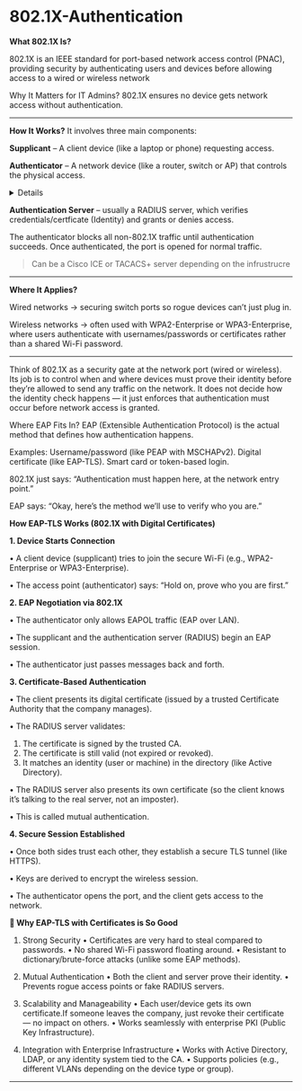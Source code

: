 # 802.1X-Authentication

**What 802.1X Is?**

802.1X is an IEEE standard for port-based network access control (PNAC), providing security by authenticating users and devices before allowing access to a wired or wireless network

Why It Matters for IT Admins? 802.1X ensures no device gets network access without authentication. 

-----

**How It Works?** It involves three main components:

**Supplicant** – A client device (like a laptop or phone) requesting access.

**Authenticator** – A network device (like a router, switch or AP) that controls the physical access. 

<details>

By Physical access, we mean it controls whether the network port or radio channel is allowed to carry traffic. Until authentication succeeds, the authenticator keeps that port or channel in a blocked/unauthorized state—no normal data packets can pass through. Only authentication-related traffic (EAP over LAN or EAPOL) is allowed.

**Example Scenarios**

**Wired LAN: **Imagine plugging your laptop into a company’s network port. The switch port you connect to will not let you reach the LAN or Internet until your device successfully authenticates (e.g., with a username/password or certificate).

**Wi-Fi:** When you try to join a secure corporate Wi-Fi (WPA2-Enterprise), your access point acts as the gatekeeper. It won’t forward your traffic until your credentials are validated by the authentication server.

</details>

**Authentication Server** – usually a RADIUS server, which verifies credentials/certficate (Identity) and grants or denies access.

The authenticator blocks all non-802.1X traffic until authentication succeeds. Once authenticated, the port is opened for normal traffic.

> Can be a Cisco ICE or TACACS+ server depending on the infrustrucre 

------

**Where It Applies?**

Wired networks → securing switch ports so rogue devices can’t just plug in.

Wireless networks → often used with WPA2-Enterprise or WPA3-Enterprise, where users authenticate with usernames/passwords or certificates rather than a shared Wi-Fi password.

------

Think of 802.1X as a security gate at the network port (wired or wireless). Its job is to control when and where devices must prove their identity before they’re allowed to send any traffic on the network. It does not decide how the identity check happens — it just enforces that authentication must occur before network access is granted.

Where EAP Fits In? EAP (Extensible Authentication Protocol) is the actual method that defines how authentication happens.

Examples:
Username/password (like PEAP with MSCHAPv2).
Digital certificate (like EAP-TLS).
Smart card or token-based login.

802.1X just says: “Authentication must happen here, at the network entry point.”

EAP says: “Okay, here’s the method we’ll use to verify who you are.”


**How EAP-TLS Works (802.1X with Digital Certificates)**

**1. Device Starts Connection**

• A client device (supplicant) tries to join the secure Wi-Fi (e.g., WPA2-Enterprise or WPA3-Enterprise).

• The access point (authenticator) says: “Hold on, prove who you are first.”

**2. EAP Negotiation via 802.1X**

• The authenticator only allows EAPOL traffic (EAP over LAN).

• The supplicant and the authentication server (RADIUS) begin an EAP session.

• The authenticator just passes messages back and forth.

**3. Certificate-Based Authentication**

• The client presents its digital certificate (issued by a trusted Certificate Authority that the company manages).

• The RADIUS server validates:

  1) The certificate is signed by the trusted CA.
  2) The certificate is still valid (not expired or revoked).
  3) It matches an identity (user or machine) in the directory (like Active Directory).

• The RADIUS server also presents its own certificate (so the client knows it’s talking to the real server, not an imposter).

• This is called mutual authentication.

**4. Secure Session Established**

• Once both sides trust each other, they establish a secure TLS tunnel (like HTTPS).

• Keys are derived to encrypt the wireless session.

• The authenticator opens the port, and the client gets access to the network.


**🌟 Why EAP-TLS with Certificates is So Good**

1) Strong Security
• Certificates are very hard to steal compared to passwords.
• No shared Wi-Fi password floating around.
• Resistant to dictionary/brute-force attacks (unlike some EAP methods).

2) Mutual Authentication
• Both the client and server prove their identity.
• Prevents rogue access points or fake RADIUS servers.

3) Scalability and Manageability
• Each user/device gets its own certificate.If someone leaves the company, just revoke their certificate — no impact on others.
• Works seamlessly with enterprise PKI (Public Key Infrastructure).

4) Integration with Enterprise Infrastructure
• Works with Active Directory, LDAP, or any identity system tied to the CA.
• Supports policies (e.g., different VLANs depending on the device type or group).


--------








